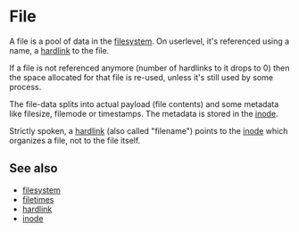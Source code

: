 # File

A file is a pool of data in the [filesystem](/dict/terms/filesystem). On
userlevel, it\'s referenced using a name, a
[hardlink](/dict/terms/hardlink) to the file.

If a file is not referenced anymore (number of hardlinks to it drops to
0) then the space allocated for that file is re-used, unless it\'s still
used by some process.

The file-data splits into actual payload (file contents) and some
metadata like filesize, filemode or timestamps. The metadata is stored
in the [inode](/dict/terms/inode).

Strictly spoken, a [hardlink](/dict/terms/hardlink) (also called
\"filename\") points to the [inode](/dict/terms/inode) which organizes a
file, not to the file itself.

## See also

-   [filesystem](/dict/terms/filesystem)
-   [filetimes](/dict/terms/filetimes)
-   [hardlink](/dict/terms/hardlink)
-   [inode](/dict/terms/inode)

